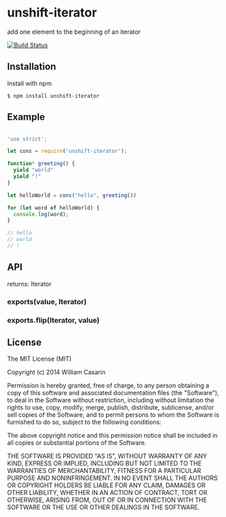 
# unshift-iterator

  add one element to the beginning of an iterator

  [![Build Status](https://travis-ci.org/jb55/unshift-iterator.png)](https://travis-ci.org/jb55/unshift-iterator)

## Installation

  Install with npm

    $ npm install unshift-iterator

## Example

```js

'use strict';

let cons = require('unshift-iterator');

function* greeting() {
  yield "world"
  yield "!"
}

let helloWorld = cons("hello", greeting())

for (let word of helloWorld) {
  console.log(word);
}

// hello
// world
// !

```

## API

returns: Iterator

### exports(value, Iterator)

### exports.flip(Iterator, value)

## License

  The MIT License (MIT)

  Copyright (c) 2014 William Casarin

  Permission is hereby granted, free of charge, to any person obtaining a copy
  of this software and associated documentation files (the "Software"), to deal
  in the Software without restriction, including without limitation the rights
  to use, copy, modify, merge, publish, distribute, sublicense, and/or sell
  copies of the Software, and to permit persons to whom the Software is
  furnished to do so, subject to the following conditions:

  The above copyright notice and this permission notice shall be included in
  all copies or substantial portions of the Software.

  THE SOFTWARE IS PROVIDED "AS IS", WITHOUT WARRANTY OF ANY KIND, EXPRESS OR
  IMPLIED, INCLUDING BUT NOT LIMITED TO THE WARRANTIES OF MERCHANTABILITY,
  FITNESS FOR A PARTICULAR PURPOSE AND NONINFRINGEMENT. IN NO EVENT SHALL THE
  AUTHORS OR COPYRIGHT HOLDERS BE LIABLE FOR ANY CLAIM, DAMAGES OR OTHER
  LIABILITY, WHETHER IN AN ACTION OF CONTRACT, TORT OR OTHERWISE, ARISING FROM,
  OUT OF OR IN CONNECTION WITH THE SOFTWARE OR THE USE OR OTHER DEALINGS IN
  THE SOFTWARE.
